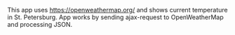 This app uses https://openweathermap.org/ and shows current temperature in St. Petersburg. App works by sending ajax-request to OpenWeatherMap
and processing JSON.

